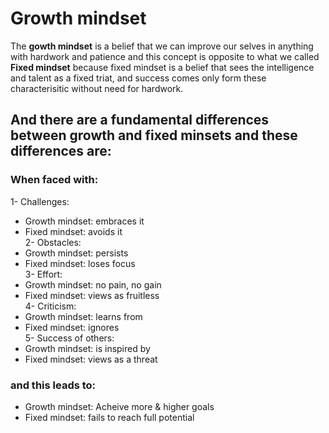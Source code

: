 # Growth mindset
The **gowth mindset** is a belief that we can improve our selves in anything with hardwork and patience 
and this concept is opposite to what we called **Fixed mindset** because fixed mindset is a belief that sees the intelligence and talent as a fixed triat, and success comes only form these characterisitic without need for hardwork. 
## And there are a fundamental differences between growth and fixed minsets and these differences are:
### When faced with:
1- Challenges:
- Growth mindset: embraces it 
- Fixed mindset: avoids it<br>
2- Obstacles: 
- Growth mindset: persists
- Fixed mindset: loses focus <br>
3- Effort:
- Growth mindset: no pain, no gain
- Fixed mindset: views as fruitless <br>
4- Criticism:
- Growth mindset: learns from
- Fixed mindset: ignores <br>
5- Success of others:
- Growth mindset: is inspired by
- Fixed mindset: views as a threat <br>
### **and this leads to:**
- Growth mindset: Acheive more & higher goals
- Fixed mindset: fails to reach full potential
